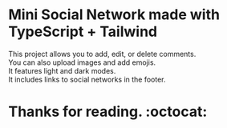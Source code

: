 # Mini Social Network made with TypeScript + Tailwind
This project allows you to add, edit, or delete comments.<br>
You can also upload images and add emojis.<br>
It features light and dark modes.<br>
It includes links to social networks in the footer.<br>
# Thanks for reading. :octocat:
